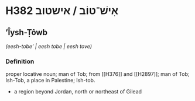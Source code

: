 # H382 אִישׁ־טוֹב / אישטוב

## ʼÎysh-Ṭôwb

_(eesh-tobe' | eesh tobe | eesh tove)_

### Definition

proper locative noun; man of Tob; from [[H376]] and [[H2897]]; man of Tob; Ish-Tob, a place in Palestine; Ish-tob.

- a region beyond Jordan, north or northeast of Gilead
